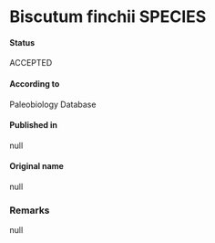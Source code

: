Biscutum finchii SPECIES
=======

#### Status
ACCEPTED

#### According to
Paleobiology Database

#### Published in
null

#### Original name
null

### Remarks
null